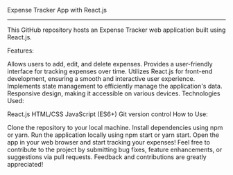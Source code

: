 Expense Tracker App with React.js
<hr>

This GitHub repository hosts an Expense Tracker web application built using React.js.

Features:

Allows users to add, edit, and delete expenses.
Provides a user-friendly interface for tracking expenses over time.
Utilizes React.js for front-end development, ensuring a smooth and interactive user experience.
Implements state management to efficiently manage the application's data.
Responsive design, making it accessible on various devices.
Technologies Used:

React.js
HTML/CSS
JavaScript (ES6+)
Git version control
How to Use:

Clone the repository to your local machine.
Install dependencies using npm or yarn.
Run the application locally using npm start or yarn start.
Open the app in your web browser and start tracking your expenses!
Feel free to contribute to the project by submitting bug fixes, feature enhancements, or suggestions via pull requests. Feedback and contributions are greatly appreciated!
